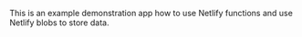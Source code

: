 This is an example demonstration app how to use Netlify functions and use Netlify blobs to store data.
